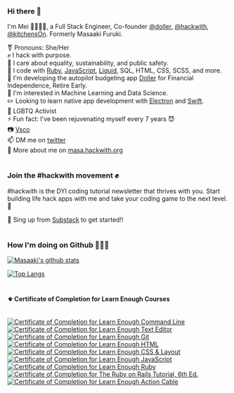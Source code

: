 <!--
**masaakifuruki/masaakifuruki** is a ✨ _special_ ✨ repository because its `README.md` (this file) appears on your GitHub profile.
-->

### Hi there 👋

 I'm Mei 👩🏻‍💻🏡, a Full Stack Engineer, Co-founder [@doller](https://www.doller.app/), [@hackwith](https://hackwith.org), [@kitchensOn](https://kitchenson.app). Formerly Masaaki Furuki.

 ⚧ Pronouns: She/Her
<br />
 ✊ I hack with purpose.
<br />
 💛 I care about equality, sustainability, and public safety.
<br />
 🚀 I code with [Ruby](https://www.ruby-lang.org/en/), [JavaScript](https://developer.mozilla.org/en-US/docs/Web/JavaScript), [Liquid](https://shopify.github.io/liquid/), SQL, HTML, CSS, SCSS, and more.
<br />
 🍄 I'm developing the autopilot budgeting app [Doller](https://www.doller.app) for Financial Independence, Retire Early.
<br />
 🦄 I'm interested in Machine Learning and Data Science.
<br />
 ✏️ Looking to learn native app development with [Electron](https://www.electronjs.org/) and [Swift](https://developer.apple.com/swift/).
<br />
 🌈 LGBTQ Activist
<br />
 ⚡ Fun fact: I've been rejuvenating myself every 7 years 😈
<br />
 📷 [Vsco](https://vsco.co/dancewithpigeons/gallery)
<br />
 📫 DM me on [twitter](https://twitter.com/masaakifuruki)
<br />
 👀 More about me on [masa.hackwith.org](https://masa.hackwith.org)
<br />

#

### Join the #hackwith movement ✊
#hackwith is the DYI coding tutorial newsletter that thrives with you. Start building life hack apps with me and take your coding game to the next level. 🚀

📧 Sing up from [Substack](https://hackwith.substack.com/) to get started!!

#

### How I'm doing on Github 👩🏻‍💻

[![Masaaki's github stats](https://github-readme-stats.vercel.app/api?username=masaakifuruki&show_icons=true)](https://github.com/anuraghazra/github-readme-stats)

[![Top Langs](https://github-readme-stats.vercel.app/api/top-langs/?username=masaakifuruki&layout=compact)](https://github.com/anuraghazra/github-readme-stats)

#
#### ⚜️ Certificate of Completion for Learn Enough Courses
<br />
<a href="https://www.learnenough.com/certificates/mfuruki"><img src="https://www.learnenough.com/certificates/mfuruki/command-line-tutorial.svg" alt="Certificate of Completion for Learn Enough Command Line"></a><a href="https://www.learnenough.com/certificates/mfuruki"><img src="https://www.learnenough.com/certificates/mfuruki/text-editor-tutorial.svg" alt="Certificate of Completion for Learn Enough Text Editor"></a><a href="https://www.learnenough.com/certificates/mfuruki"><img src="https://www.learnenough.com/certificates/mfuruki/git-tutorial.svg" alt="Certificate of Completion for Learn Enough Git"></a><a href="https://www.learnenough.com/certificates/mfuruki"><img src="https://www.learnenough.com/certificates/mfuruki/html-tutorial.svg" alt="Certificate of Completion for Learn Enough HTML"></a><a href="https://www.learnenough.com/certificates/mfuruki"><img src="https://www.learnenough.com/certificates/mfuruki/css-and-layout-tutorial.svg" alt="Certificate of Completion for Learn Enough CSS &amp; Layout"></a><a href="https://www.learnenough.com/certificates/mfuruki"><img src="https://www.learnenough.com/certificates/mfuruki/javascript-tutorial.svg" alt="Certificate of Completion for Learn Enough JavaScript"></a><a href="https://www.learnenough.com/certificates/mfuruki"><img src="https://www.learnenough.com/certificates/mfuruki/ruby-tutorial.svg" alt="Certificate of Completion for Learn Enough Ruby"></a><a href="https://www.learnenough.com/certificates/mfuruki"><img src="https://www.learnenough.com/certificates/mfuruki/ruby-on-rails-6th-edition-tutorial.svg" alt="Certificate of Completion for The Ruby on Rails Tutorial, 6th Ed."></a><a href="https://www.learnenough.com/certificates/mfuruki"><img src="https://www.learnenough.com/certificates/mfuruki/action-cable-tutorial.svg" alt="Certificate of Completion for Learn Enough Action Cable"></a>
